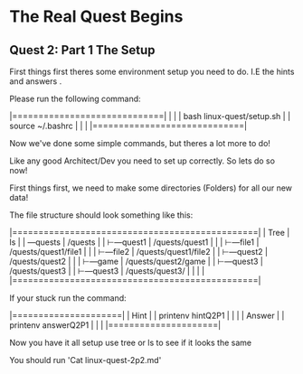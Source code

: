 # The Real Quest Begins

## Quest 2: Part 1 The Setup

First things first theres some environment setup you need to do. I.E the hints and answers . 

Please run the following command:

|=============================|
|                             |
|  bash linux-quest/setup.sh  |
|  source ~/.bashrc           |
|                             |
|=============================|

Now we've done some simple commands, but theres a lot more to do! 

Like any good Architect/Dev you need to set up correctly. So lets do so now! 

First things first, we need to make some directories (Folders) for all our new data!

The file structure should look something like this:

|===============================================|
|      Tree           |          ls             |
|  —quests            |   /quests               |
|    ⊢—quest1         |   /quests/quest1        |
|    |   ⊢—file1      |   /quests/quest1/file1  |
|    |   ⊢—file2      |   /quests/quest1/file2  |
|    ⊢—quest2         |   /quests/quest2        |
|    |   ⊢—game       |   /quests/quest2/game   |
|    ⊢—quest3         |   /quests/quest3        |
|        ⊢—quest3     |   /quests/quest3/       |
|                     |                         |
|===============================================|

If your stuck run the command:

|=====================|
|         Hint        |
|  printenv hintQ2P1  |
|                     |
|       Answer        |
| printenv answerQ2P1 |
|                     |
|=====================|

Now you have it all setup use tree or ls to see if it looks the same

You should run 'Cat linux-quest-2p2.md'


